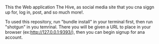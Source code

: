 This the Web application The Hive, as social media site  that you cna siggn up for, log in, post, and so much more!.

To used this repository, run "bundle install" in your terminal first, then run "shotgun" in you temrinal. There you will be given a URL to place in your browser (ex:http://127.0.0.1:9393/),  then you can begin signup for ana account. 
